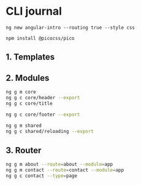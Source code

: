 # CLI journal

```
ng new angular-intro --routing true --style css

npm install @picocss/pico

```

## 1. Templates

## 2. Modules

```bash
ng g m core
ng g c core/header --export
ng g c core/title

ng g c core/footer --export

ng g m shared
ng g c shared/reloading --export
```

## 3. Router

```bash
ng g m about --route=about --module=app
ng g m contact --route=contact --module=app
ng g c contact --type=page

```
